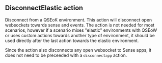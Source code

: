 ## DisconnectElastic action

Disconnect from a QSEoK environment. This action will disconnect open websockets towards sense and events. The action is not needed for most scenarios, however if a scenario mixes "elastic" environments with QSEoW or uses custom actions towards another type of environment, it should be used directly after the last action towards the elastic environment.

Since the action also disconnects any open websocket to Sense apps, it does not need to be preceeded with a `disconnectapp` action.
